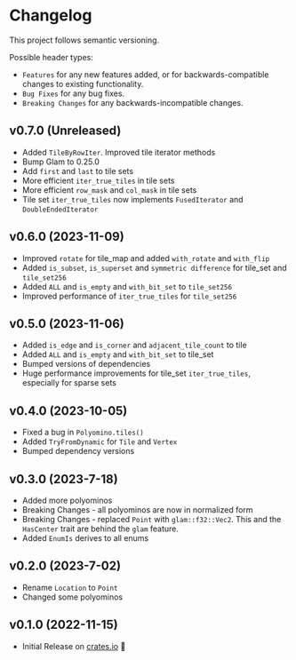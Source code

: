 # Changelog

This project follows semantic versioning.

Possible header types:

- `Features` for any new features added, or for backwards-compatible
  changes to existing functionality.
- `Bug Fixes` for any bug fixes.
- `Breaking Changes` for any backwards-incompatible changes.

[crates.io]: https://crates.io/crates/geometrid

## v0.7.0 (Unreleased)

- Added `TileByRowIter`. Improved tile iterator methods
- Bump Glam to 0.25.0
- Add `first` and `last` to tile sets
- More efficient `iter_true_tiles` in tile sets
- More efficient `row_mask` and `col_mask` in tile sets
- Tile set `iter_true_tiles` now implements `FusedIterator` and `DoubleEndedIterator`

## v0.6.0 (2023-11-09)

- Improved `rotate` for tile_map and added `with_rotate` and `with_flip`
- Added `is_subset`, `is_superset` and `symmetric difference` for tile_set and `tile_set256`
- Added `ALL` and `is_empty` and `with_bit_set` to `tile_set256`
- Improved performance of `iter_true_tiles` for `tile_set256`

## v0.5.0 (2023-11-06)

- Added `is_edge` and `is_corner` and `adjacent_tile_count` to tile
- Added `ALL` and `is_empty` and `with_bit_set` to tile_set
- Bumped versions of dependencies
- Huge performance improvements for tile_set `iter_true_tiles`, especially for sparse sets

## v0.4.0 (2023-10-05)

- Fixed a bug in `Polyomino.tiles()`
- Added `TryFromDynamic` for `Tile` and `Vertex`
- Bumped dependency versions

## v0.3.0 (2023-7-18)

- Added more polyominos
- Breaking Changes - all polyominos are now in normalized form
- Breaking Changes - replaced `Point` with `glam::f32::Vec2`. This and the `HasCenter` trait are behind the `glam` feature.
- Added `EnumIs` derives to all enums

## v0.2.0 (2023-7-02)

- Rename `Location` to `Point`
- Changed some polyominos

## v0.1.0 (2022-11-15)

- Initial Release on [crates.io] :tada:

[crates.io]: https://crates.io/crates/geometrid
